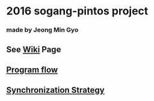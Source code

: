 # 2016 sogang-pintos project 
### made by Jeong Min Gyo

## See [Wiki](https://github.com/jmg7173/os2016/wiki) Page
## [Program flow](https://github.com/jmg7173/os2016/wiki/Program-Flow)
## [Synchronization Strategy](https://github.com/jmg7173/os2016/wiki/Synchronization-Strategy)
